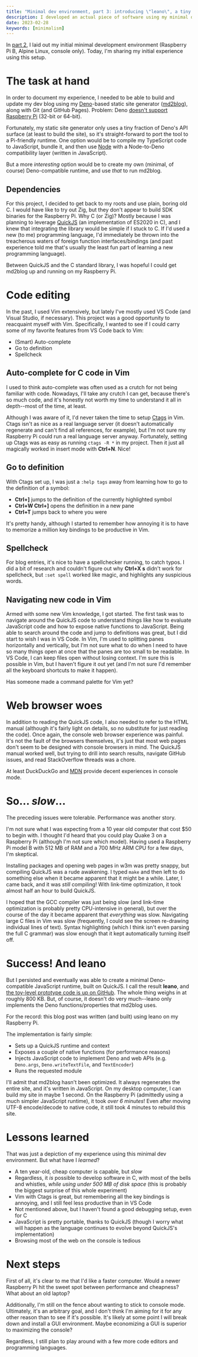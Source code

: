 ```yaml
---
title: "Minimal dev environment, part 3: introducing \"leano\", a tiny Deno-compatible runtime"
description: I developed an actual piece of software using my minimal development environment. Here's how it went.
date: 2023-02-28
keywords: [minimalism]
---
```

In [part 2](minimal-dev-env-2.md), I laid out my initial minimal development environment (Raspberry Pi B, Alpine Linux, console only). Today, I'm sharing my initial experience using this setup.

# The task at hand
In order to document my experience, I needed to be able to build and update my dev blog using my [Deno](https://deno.land/)-based static site generator ([md2blog](https://jaredkrinke.github.io/md2blog/)), along with Git (and GitHub Pages). Problem: Deno [doesn't support Raspberry Pi](https://github.com/denoland/deno/issues/2295) (32-bit or 64-bit).

Fortunately, my static site generator only uses a tiny fraction of Deno's API surface (at least to build the site), so it's straight-forward to port the tool to a Pi-friendly runtime. One option would be to compile my TypeScript code to JavaScript, bundle it, and then use [Node](https://nodejs.org/en/) with a Node-to-Deno compatibility layer (written in JavaScript).

But a more *interesting* option would be to create my own (minimal, of course) Deno-compatible runtime, and use *that* to run md2blog.

## Dependencies
For this project, I decided to get back to my roots and use plain, boring old C. I would have like to try out Zig, but they don't appear to build SDK binaries for the Raspberry Pi. Why C (or Zig)? Mostly because I was planning to leverage [QuickJS](https://bellard.org/quickjs/) (an implementation of ES2020 in C), and I knew that integrating the library would be simple if I stuck to C. If I'd used a new (to me) programming language, I'd immediately be thrown into the treacherous waters of foreign function interfaces/bindings (and past experience told me that's usually the least fun part of learning a new programming language).

Between QuickJS and the C standard library, I was hopeful I could get md2blog up and running on my Raspberry Pi.

# Code editing
In the past, I used Vim extensively, but lately I've mostly used VS Code (and Visual Studio, if necessary). This project was a good opportunity to reacquaint myself with Vim. Specifically, I wanted to see if I could carry some of my favorite features from VS Code back to Vim:

* (Smart) Auto-complete
* Go to definition
* Spellcheck

## Auto-complete for C code in Vim
I used to think auto-complete was often used as a crutch for not being familiar with code. Nowadays, I'll take any crutch I can get, because there's so much code, and it's honestly not worth my time to understand it all in depth--most of the time, at least.

Although I was aware of it, I'd never taken the time to setup [Ctags](https://en.wikipedia.org/wiki/Ctags) in Vim. Ctags isn't as nice as a real language server (it doesn't automatically regenerate and can't find all references, for example), but I'm not sure my Raspberry Pi could run a real language server anyway. Fortunately, setting up Ctags was as easy as running `ctags -R *` in my project. Then it just all magically worked in insert mode with **Ctrl+N**. Nice!

## Go to definition
With Ctags set up, I was just a `:help tags` away from learning how to go to the definition of a symbol:

* **Ctrl+]** jumps to the definition of the currently highlighted symbol
* **Ctrl+W Ctrl+]** opens the definition in a new pane
* **Ctrl+T** jumps back to where you were

It's pretty handy, although I started to remember how annoying it is to have to memorize a million key bindings to be productive in Vim.

## Spellcheck
For blog entries, it's nice to have a spellchecker running, to catch typos. I did a bit of research and couldn't figure out why **Ctrl+X s** didn't work for spellcheck, but `:set spell` worked like magic, and highlights any suspicious words.

## Navigating new code in Vim
Armed with some new Vim knowledge, I got started. The first task was to navigate around the QuickJS code to understand things like how to evaluate JavaScript code and how to expose native functions to JavaScript. Being able to search around the code and jump to definitions was great, but I did start to wish I was in VS Code. In Vim, I'm used to splitting panes horizontally and vertically, but I'm not sure what to do when I need to have so many things open at once that the panes are too small to be readable. In VS Code, I can keep files open without losing context. I'm sure this is possible in Vim, but I haven't figure it out yet (and I'm not sure I'd remember all the keyboard shortcuts to make it happen).

Has someone made a command palette for Vim yet?

# Web browser woes
In addition to reading the QuickJS code, I also needed to refer to the HTML manual (although it's fairly light on details, so no substitute for just reading the code). Once again, the console web browser experience was painful. It's not the fault of the browsers themselves, it's just that most web pages don't seem to be designed with console browsers in mind. The QuickJS manual worked well, but trying to drill into search results, navigate GitHub issues, and read StackOverflow threads was a chore.

At least DuckDuckGo and [MDN](https://developer.mozilla.org/en-US) provide decent experiences in console mode.

# So... *slow*...
The preceding issues were tolerable. Performance was another story.

I'm not sure what I was expecting from a 10 year old computer that cost $50 to begin with. I thought I'd heard that you could play Quake 3 on a Raspberry Pi (although I'm not sure which model). Having used a Raspberry Pi model B with 512 MB of RAM and a 700 MHz ARM CPU for a few days, I'm skeptical.

Installing packages and opening web pages in w3m was pretty snappy, but compiling QuickJS was a rude awakening. I typed `make` and then left to do something else when it became apparent that it might be a while. Later, I came back, and it was *still* compiling! With link-time optimization, it took almost half an hour to build QuickJS.

I hoped that the GCC compiler was just being slow (and link-time optimization is probably pretty CPU-intensive in general), but over the course of the day it became apparent that *everything* was slow. Navigating large C files in Vim was slow (frequently, I could see the screen re-drawing individual lines of text). Syntax highlighting (which I think isn't even parsing the full C grammar) was slow enough that it kept automatically turning itself off.

# Success! And **leano**
But I persisted and eventually was able to create a minimal Deno-compatible JavaScript runtime, built on QuickJS. I call the result **leano**, and [the toy-level prototype code is up on GitHub](https://github.com/jaredkrinke/leano). The whole thing weighs in at roughly 800 KB. But, of course, it doesn't do very much--leano only implements the Deno functions/properties that md2blog uses.

For the record: this blog post was written (and built) using leano on my Raspberry Pi.

The implementation is fairly simple:

* Sets up a QuickJS runtime and context
* Exposes a couple of native functions (for performance reasons)
* Injects JavaScript code to implement Deno and web APIs (e.g. `Deno.args`, `Deno.writeTextFile`, and `TextEncoder`)
* Runs the requested module

I'll admit that md2blog hasn't been optimized. It always regenerates the entire site, and it's written in JavaScript. On my desktop computer, I can build my site in maybe 1 second. On the Raspberry Pi (admittedly using a much simpler JavaScript runtime), it took *over 6 minutes*! Even after moving UTF-8 encode/decode to native code, it still took 4 minutes to rebuild this site.

# Lessons learned
That was just a depiction of my experience using this minimal dev environment. But what have I *learned*?

* A ten year-old, cheap computer is capable, but *slow*
* Regardless, it *is* possible to develop software in C, with most of the bells and whistles, *while using under 500 MB of disk space* (this is probably the biggest surprise of this whole experiment)
* Vim with Ctags is great, but remembering all the key bindings is annoying, and I still feel less productive than in VS Code
* Not mentioned above, but I haven't found a good debugging setup, even for C
* JavaScript is pretty portable, thanks to QuickJS (though I worry what will happen as the language continues to evolve beyond QuickJS's implementation)
* Browsing most of the web on the console is tedious

# Next steps
First of all, it's clear to me that I'd like a faster computer. Would a newer Raspberry Pi hit the sweet spot between performance and cheapness? What about an old laptop?

Additionally, I'm still on the fence about wanting to stick to console mode. Ultimately, it's an arbitrary goal, and I don't think I'm aiming for it for any other reason than to see if it's possible. It's likely at some point I will break down and install a GUI environment. Maybe economizing a GUI is superior to maximizing the console?

Regardless, I still plan to play around with a few more code editors and programming languages.


